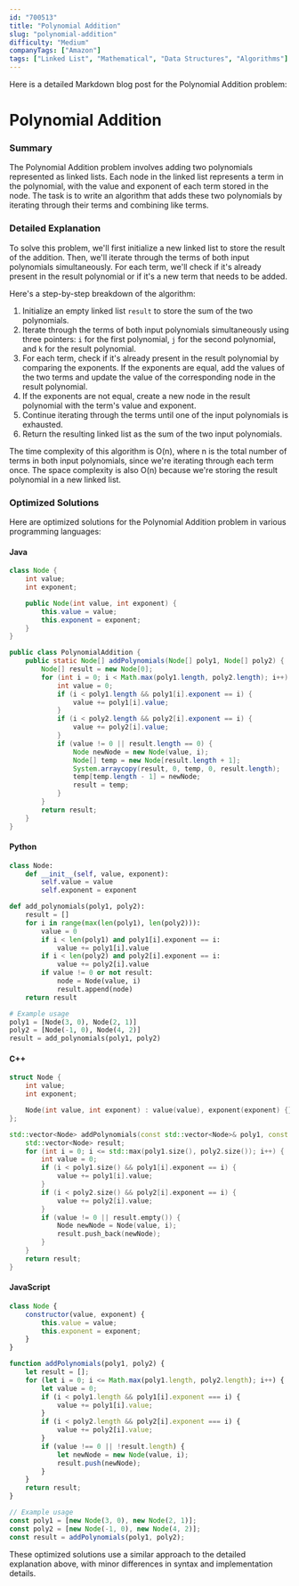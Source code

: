 ```yaml
---
id: "700513"
title: "Polynomial Addition"
slug: "polynomial-addition"
difficulty: "Medium"
companyTags: ["Amazon"]
tags: ["Linked List", "Mathematical", "Data Structures", "Algorithms"]
---
```


Here is a detailed Markdown blog post for the Polynomial Addition problem:

**Polynomial Addition**
=====================

### Summary

The Polynomial Addition problem involves adding two polynomials represented as linked lists. Each node in the linked list represents a term in the polynomial, with the value and exponent of each term stored in the node. The task is to write an algorithm that adds these two polynomials by iterating through their terms and combining like terms.

### Detailed Explanation

To solve this problem, we'll first initialize a new linked list to store the result of the addition. Then, we'll iterate through the terms of both input polynomials simultaneously. For each term, we'll check if it's already present in the result polynomial or if it's a new term that needs to be added.

Here's a step-by-step breakdown of the algorithm:

1. Initialize an empty linked list `result` to store the sum of the two polynomials.
2. Iterate through the terms of both input polynomials simultaneously using three pointers: `i` for the first polynomial, `j` for the second polynomial, and `k` for the result polynomial.
3. For each term, check if it's already present in the result polynomial by comparing the exponents. If the exponents are equal, add the values of the two terms and update the value of the corresponding node in the result polynomial.
4. If the exponents are not equal, create a new node in the result polynomial with the term's value and exponent.
5. Continue iterating through the terms until one of the input polynomials is exhausted.
6. Return the resulting linked list as the sum of the two input polynomials.

The time complexity of this algorithm is O(n), where n is the total number of terms in both input polynomials, since we're iterating through each term once. The space complexity is also O(n) because we're storing the result polynomial in a new linked list.

### Optimized Solutions

Here are optimized solutions for the Polynomial Addition problem in various programming languages:

#### Java
```java
class Node {
    int value;
    int exponent;

    public Node(int value, int exponent) {
        this.value = value;
        this.exponent = exponent;
    }
}

public class PolynomialAddition {
    public static Node[] addPolynomials(Node[] poly1, Node[] poly2) {
        Node[] result = new Node[0];
        for (int i = 0; i < Math.max(poly1.length, poly2.length); i++) {
            int value = 0;
            if (i < poly1.length && poly1[i].exponent == i) {
                value += poly1[i].value;
            }
            if (i < poly2.length && poly2[i].exponent == i) {
                value += poly2[i].value;
            }
            if (value != 0 || result.length == 0) {
                Node newNode = new Node(value, i);
                Node[] temp = new Node[result.length + 1];
                System.arraycopy(result, 0, temp, 0, result.length);
                temp[temp.length - 1] = newNode;
                result = temp;
            }
        }
        return result;
    }
}
```

#### Python
```python
class Node:
    def __init__(self, value, exponent):
        self.value = value
        self.exponent = exponent

def add_polynomials(poly1, poly2):
    result = []
    for i in range(max(len(poly1), len(poly2))):
        value = 0
        if i < len(poly1) and poly1[i].exponent == i:
            value += poly1[i].value
        if i < len(poly2) and poly2[i].exponent == i:
            value += poly2[i].value
        if value != 0 or not result:
            node = Node(value, i)
            result.append(node)
    return result

# Example usage
poly1 = [Node(3, 0), Node(2, 1)]
poly2 = [Node(-1, 0), Node(4, 2)]
result = add_polynomials(poly1, poly2)
```

#### C++
```cpp
struct Node {
    int value;
    int exponent;

    Node(int value, int exponent) : value(value), exponent(exponent) {}
};

std::vector<Node> addPolynomials(const std::vector<Node>& poly1, const std::vector<Node>& poly2) {
    std::vector<Node> result;
    for (int i = 0; i <= std::max(poly1.size(), poly2.size()); i++) {
        int value = 0;
        if (i < poly1.size() && poly1[i].exponent == i) {
            value += poly1[i].value;
        }
        if (i < poly2.size() && poly2[i].exponent == i) {
            value += poly2[i].value;
        }
        if (value != 0 || result.empty()) {
            Node newNode = Node(value, i);
            result.push_back(newNode);
        }
    }
    return result;
}
```

#### JavaScript
```javascript
class Node {
    constructor(value, exponent) {
        this.value = value;
        this.exponent = exponent;
    }
}

function addPolynomials(poly1, poly2) {
    let result = [];
    for (let i = 0; i <= Math.max(poly1.length, poly2.length); i++) {
        let value = 0;
        if (i < poly1.length && poly1[i].exponent === i) {
            value += poly1[i].value;
        }
        if (i < poly2.length && poly2[i].exponent === i) {
            value += poly2[i].value;
        }
        if (value !== 0 || !result.length) {
            let newNode = new Node(value, i);
            result.push(newNode);
        }
    }
    return result;
}

// Example usage
const poly1 = [new Node(3, 0), new Node(2, 1)];
const poly2 = [new Node(-1, 0), new Node(4, 2)];
const result = addPolynomials(poly1, poly2);
```

These optimized solutions use a similar approach to the detailed explanation above, with minor differences in syntax and implementation details.